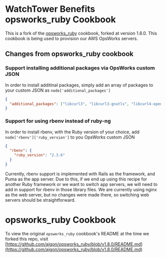 # WatchTower Benefits opsworks_ruby Cookbook
This is a fork of the [opsworks_ruby](https://github.com/ajgon/opsworks_ruby) cookbook, forked at version 1.8.0.
This cookbook is being used to provision our AWS OpsWorks servers.

## Changes from opsworks_ruby cookbook

### Support installing additional packages via OpsWorks custom JSON
In order to install additinal packages, simply add an array of packages to your custom JSON as `node['additional_packages']`
```json
{
  "additional_packages": ["libcurl3", "libcurl3-gnutls", "libcurl4-openssl-dev", "zlib1g-dev", "liblzma-dev"] 
}
``` 

### Support for using rbenv instead of ruby-ng
In order to install rbenv, with the Ruby version of your choice, add `node['rbenv']['ruby_version']` to you OpsWorks custom JSON
```json
{
  "rbenv": {
    "ruby_version": "2.3.6"
  }
}
``` 
Currently, rbenv support is implemented with Rails as the framework, and Puma as the app server.
Due to this, if we end up using this recipe for another Ruby framework or we want to switch app servers, we will need to add in support for rbenv in those library files.
We are currently using nginx as the web server, but no changes were made there, so switching web servers should be straightforward.

# opsworks_ruby Cookbook
To view the original `opsworks_ruby` cookbook's README at the time we forked this repo, visit [https://github.com/ajgon/opsworks_ruby/blob/v1.8.0/README.md](https://github.com/ajgon/opsworks_ruby/blob/v1.8.0/README.md)
